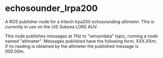 # echosounder_lrpa200
A ROS publisher node for a tritech lrpa200 echosounding altimeter. This is currently in use on the UiS Subsea LOKE AUV.


This node publishes messages at 7Hz to "sensordata" topic, running a node named "altimeter".
Messages published have the following form; XXX.XXm;
if no reading is obtained by the altimeter the published message is 000.00m.
